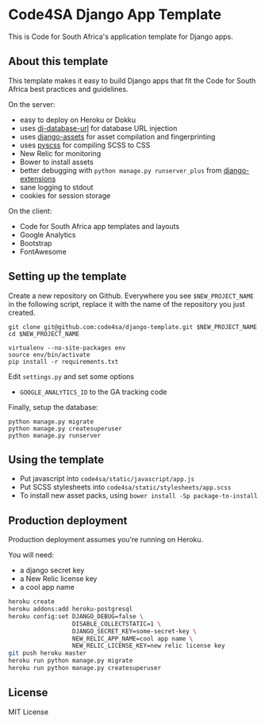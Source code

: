 Code4SA Django App Template
===========================

This is Code for South Africa's application template for Django apps.

About this template
-------------------

This template makes it easy to build Django apps that fit the Code for South Africa best practices and guidelines.

On the server:
* easy to deploy on Heroku or Dokku
* uses [dj-database-url](https://crate.io/packages/dj-database-url/) for database URL injection
* uses [django-assets](https://django-assets.readthedocs.org/en/latest/) for asset compilation and fingerprinting
* uses [pyscss](http://pyscss.readthedocs.org/en/latest/) for compiling SCSS to CSS
* New Relic for monitoring
* Bower to install assets
* better debugging with ``python manage.py runserver_plus`` from [django-extensions](http://django-extensions.readthedocs.org/en/latest/)
* sane logging to stdout
* cookies for session storage

On the client:
* Code for South Africa app templates and layouts
* Google Analytics
* Bootstrap
* FontAwesome

Setting up the template
-----------------------

Create a new repository on Github. Everywhere you see ``$NEW_PROJECT_NAME`` in the following script, replace it with the name of the repository you just created.

```
git clone git@github.com:code4sa/django-template.git $NEW_PROJECT_NAME
cd $NEW_PROJECT_NAME

virtualenv --no-site-packages env
source env/bin/activate
pip install -r requirements.txt
```

Edit ``settings.py`` and set some options

* ``GOOGLE_ANALYTICS_ID`` to the GA tracking code

Finally, setup the database:

```
python manage.py migrate
python manage.py createsuperuser
python manage.py runserver
```

Using the template
------------------

* Put javascript into ``code4sa/static/javascript/app.js``
* Put SCSS stylesheets into ``code4sa/static/stylesheets/app.scss``
* To install new asset packs, using ``bower install -Sp package-to-install``

Production deployment
---------------------

Production deployment assumes you're running on Heroku.

You will need:

* a django secret key
* a New Relic license key
* a cool app name

```bash
heroku create
heroku addons:add heroku-postgresql
heroku config:set DJANGO_DEBUG=false \
                  DISABLE_COLLECTSTATIC=1 \
                  DJANGO_SECRET_KEY=some-secret-key \
                  NEW_RELIC_APP_NAME=cool app name \
                  NEW_RELIC_LICENSE_KEY=new relic license key
git push heroku master
heroku run python manage.py migrate
heroku run python manage.py createsuperuser
```

License
-------

MIT License
